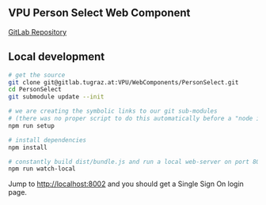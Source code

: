 ## VPU Person Select Web Component

[GitLab Repository](https://gitlab.tugraz.at/VPU/WebComponents/PersonSelect)

## Local development

```bash
# get the source
git clone git@gitlab.tugraz.at:VPU/WebComponents/PersonSelect.git
cd PersonSelect
git submodule update --init

# we are creating the symbolic links to our git sub-modules
# (there was no proper script to do this automatically before a "node install"
npm run setup

# install dependencies
npm install

# constantly build dist/bundle.js and run a local web-server on port 8002 
npm run watch-local
```

Jump to <http://localhost:8002> and you should get a Single Sign On login page.
